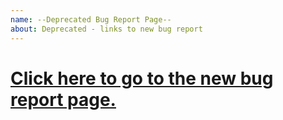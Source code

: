 ```yaml
---
name: --Deprecated Bug Report Page--
about: Deprecated - links to new bug report
---
```


# [Click here to go to the new bug report page.](https://github.com/Fiserv/Support/issues/new?assignees=&labels=bug&projects=&template=bug.yml)
